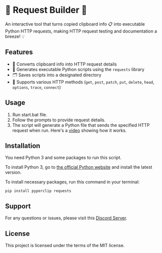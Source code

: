 # 🔧 Request Builder 🐍

An interactive tool that turns copied clipboard info 📋 into executable Python HTTP requests, making HTTP request testing and documentation a breeze! 💡

## Features

- 🔄 Converts clipboard info into HTTP request details
- 🚀 Generates executable Python scripts using the `requests` library
- 🗂 Saves scripts into a designated directory
- 💼 Supports various HTTP methods (`get`, `post`, `patch`, `put`, `delete`, `head`, `options`, `trace`, `connect`)

## Usage

1. Run start.bat file.
2. Follow the prompts to provide request details.
3. The script will generate a Python file that sends the specified HTTP request when run.
Here's a [video]([https://www.python.org/downloads/](https://www.youtube.com/watch?v=75CW5S3sRcI)) showing how it works.

## Installation

You need Python 3 and some packages to run this script.

To install Python 3, go to [the official Python website](https://www.python.org/downloads/) and install the latest version.

To install necessary packages, run this command in your terminal:

```pip install pyperclip requests```

## Support
For any questions or issues, please visit this [Discord Server](https://dsc.gg/thegraydreamgithub).

## License
This project is licensed under the terms of the MIT license.
